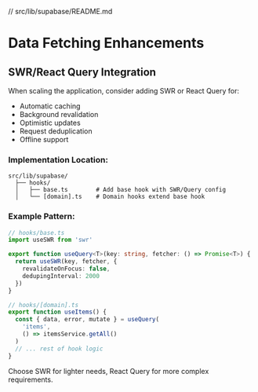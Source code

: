 // src/lib/supabase/README.md

# Data Fetching Enhancements

## SWR/React Query Integration

When scaling the application, consider adding SWR or React Query for:
- Automatic caching
- Background revalidation
- Optimistic updates
- Request deduplication
- Offline support

### Implementation Location:
```
src/lib/supabase/
  ├── hooks/              
  │   ├── base.ts        # Add base hook with SWR/Query config
  │   └── [domain].ts    # Domain hooks extend base hook
```

### Example Pattern:
```typescript
// hooks/base.ts
import useSWR from 'swr'

export function useQuery<T>(key: string, fetcher: () => Promise<T>) {
  return useSWR(key, fetcher, {
    revalidateOnFocus: false,
    dedupingInterval: 2000
  })
}

// hooks/[domain].ts
export function useItems() {
  const { data, error, mutate } = useQuery(
    'items', 
    () => itemsService.getAll()
  )
  // ... rest of hook logic
}
```

Choose SWR for lighter needs, React Query for more complex requirements.